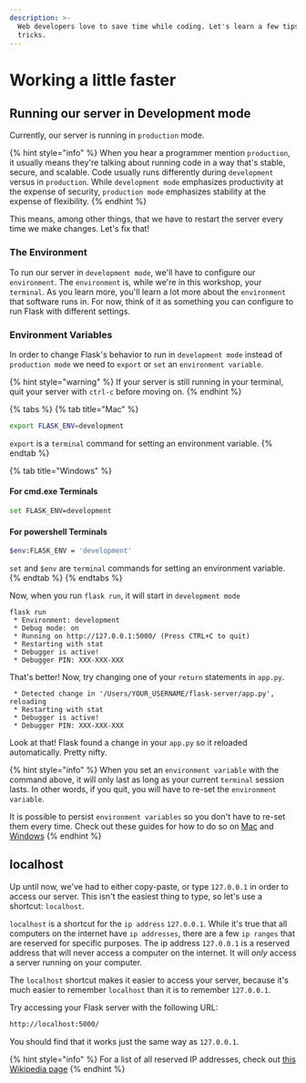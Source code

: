 ```yaml
---
description: >-
  Web developers love to save time while coding. Let's learn a few tips and
  tricks.
---
```


# Working a little faster

## Running our server in Development mode

Currently, our server is running in `production` mode.

{% hint style="info" %}
When you hear a programmer mention `production`, it usually means they're talking about running code in a way that's stable, secure, and scalable. Code usually runs differently during `development` versus in `production`. While `development mode` emphasizes productivity at the expense of security, `production mode` emphasizes stability at the expense of flexibility.
{% endhint %}

This means, among other things, that we have to restart the server every time we make changes. Let's fix that!

### The Environment

To run our server in `development mode`, we'll have to configure our `environment`. The `environment` is, while we're in this workshop, your `terminal`. As you learn more, you'll learn a lot more about the `environment` that software runs in. For now, think of it as something you can configure to run Flask with different settings.

### Environment Variables

In order to change Flask's behavior to run in `development mode` instead of `production mode` we need to `export` or `set` an `environment variable`.

{% hint style="warning" %}
If your server is still running in your terminal, quit your server with `ctrl-c` before moving on.
{% endhint %}

{% tabs %}
{% tab title="Mac" %}
```bash
export FLASK_ENV=development
```

`export` is a `terminal` command for setting an environment variable.
{% endtab %}

{% tab title="Windows" %}
#### For cmd.exe Terminals

```bash
set FLASK_ENV=development
```

#### For powershell Terminals

```bash
$env:FLASK_ENV = 'development'
```

`set` and `$env` are `terminal` commands for setting an environment variable.
{% endtab %}
{% endtabs %}

Now, when you run `flask run`, it will start in `development mode`

```text
flask run
 * Environment: development
 * Debug mode: on
 * Running on http://127.0.0.1:5000/ (Press CTRL+C to quit)
 * Restarting with stat
 * Debugger is active!
 * Debugger PIN: XXX-XXX-XXX
```

That's better! Now, try changing one of your `return` statements in `app.py`.

```text
 * Detected change in '/Users/YOUR_USERNAME/flask-server/app.py', reloading
 * Restarting with stat
 * Debugger is active!
 * Debugger PIN: XXX-XXX-XXX
```

Look at that! Flask found a change in your `app.py` so it reloaded automatically. Pretty nifty.

{% hint style="info" %}
When you set an `environment variable` with the command above, it will only last as long as your current `terminal` session lasts. In other words, if you quit, you will have to re-set the `environment variable`.

It is possible to persist `environment variables` so you don't have to re-set them every time. Check out these guides for how to do so on [Mac](https://medium.com/@himanshuagarwal1395/setting-up-environment-variables-in-macos-sierra-f5978369b255) and [Windows](http://www.forbeslindesay.co.uk/post/42833119552/permanently-set-environment-variables-on-windows)
{% endhint %}

## localhost

Up until now, we've had to either copy-paste, or type `127.0.0.1` in order to access our server. This isn't the easiest thing to type, so let's use a shortcut: `localhost`.

`localhost` is a shortcut for the `ip address` `127.0.0.1`. While it's true that all computers on the internet have `ip addresses`, there are a few `ip ranges` that are reserved for specific purposes. The ip address `127.0.0.1` is a reserved address that will never access a computer on the internet. It will _only_ access a server running on your computer.

The `localhost` shortcut makes it easier to access your server, because it's much easier to remember `localhost` than it is to remember `127.0.0.1`.

Try accessing your Flask server with the following URL:

```bash
http://localhost:5000/
```

You should find that it works just the same way as `127.0.0.1`.

{% hint style="info" %}
For a list of all reserved IP addresses, check out [this Wikipedia page](https://en.wikipedia.org/wiki/Reserved_IP_addresses)
{% endhint %}

